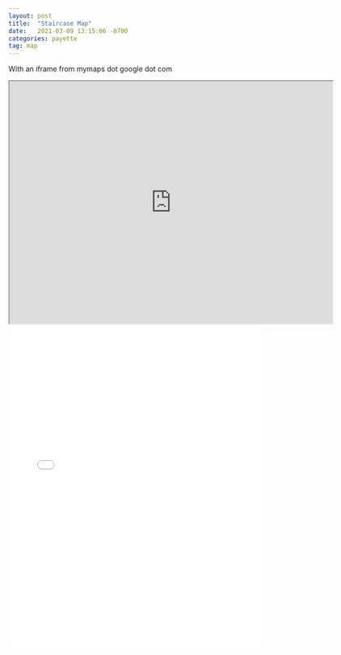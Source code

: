 ```yaml
---
layout: post
title:  "Staircase Map"
date:   2021-03-09 13:15:06 -0700
categories: payette
tag: map
---
```

 With an iframe from mymaps dot google dot com
<iframe src="https://www.google.com/maps/d/embed?mid=1VNOw-jAFXB7H9gZ0gBYca6UXqevxWtyg" width="640" height="480"></iframe>

<iframe width="100%" height="640" src="//jsfiddle.net/grantiago/4oq3cfLe/embedded/result/" allowfullscreen="allowfullscreen" allowpaymentrequest frameborder="0"></iframe>
